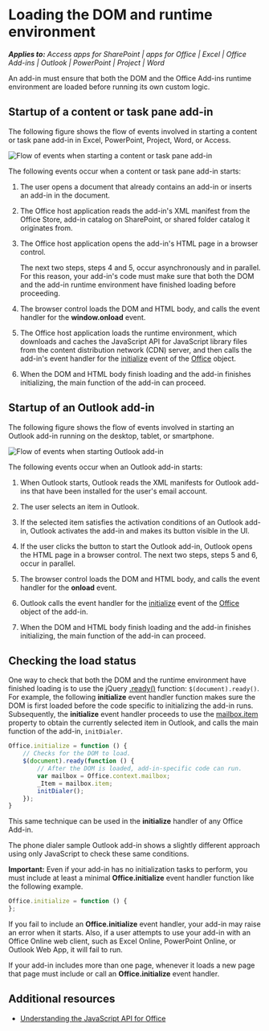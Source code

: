 
# Loading the DOM and runtime environment

 _**Applies to:** Access apps for SharePoint | apps for Office | Excel | Office Add-ins | Outlook | PowerPoint | Project | Word_

An add-in must ensure that both the DOM and the Office Add-ins runtime environment are loaded before running its own custom logic. 

## Startup of a content or task pane add-in

The following figure shows the flow of events involved in starting a content or task pane add-in in Excel, PowerPoint, Project, Word, or Access.

![Flow of events when starting a content or task pane add-in](../images/off15appsdk_LoadingDOMAgaveRuntime.png)

The following events occur when a content or task pane add-in starts: 



1. The user opens a document that already contains an add-in or inserts an add-in in the document.
    
2. The Office host application reads the add-in's XML manifest from the Office Store, add-in catalog on SharePoint, or shared folder catalog it originates from.
    
3. The Office host application opens the add-in's HTML page in a browser control.
    
    The next two steps, steps 4 and 5, occur asynchronously and in parallel. For this reason, your add-in's code must make sure that both the DOM and the add-in runtime environment have finished loading before proceeding.
    
4. The browser control loads the DOM and HTML body, and calls the event handler for the  **window.onload** event.
    
5. The Office host application loads the runtime environment, which downloads and caches the JavaScript API for JavaScript library files from the content distribution network (CDN) server, and then calls the add-in's event handler for the [initialize](http://msdn.microsoft.com/library/727adf79-a0b5-48d2-99c7-6642c2c334fc%28Office.15%29.aspx) event of the [Office](http://msdn.microsoft.com/library/c490b13d-ee52-4291-af5d-f4a5a11d3af0%28Office.15%29.aspx) object.
    
6. When the DOM and HTML body finish loading and the add-in finishes initializing, the main function of the add-in can proceed.
    

## Startup of an Outlook add-in



The following figure shows the flow of events involved in starting an Outlook add-in running on the desktop, tablet, or smartphone.

![Flow of events when starting Outlook add-in](../images/olowawecon15_LoadingDOMAgaveRuntime.png)

The following events occur when an Outlook add-in starts: 



1. When Outlook starts, Outlook reads the XML manifests for Outlook add-ins that have been installed for the user's email account.
    
2. The user selects an item in Outlook.
    
3. If the selected item satisfies the activation conditions of an Outlook add-in, Outlook activates the add-in and makes its button visible in the UI.
    
4. If the user clicks the button to start the Outlook add-in, Outlook opens the HTML page in a browser control. The next two steps, steps 5 and 6, occur in parallel.
    
5. The browser control loads the DOM and HTML body, and calls the event handler for the  **onload** event.
    
6. Outlook calls the event handler for the [initialize](http://msdn.microsoft.com/library/727adf79-a0b5-48d2-99c7-6642c2c334fc%28Office.15%29.aspx) event of the [Office](http://msdn.microsoft.com/library/c490b13d-ee52-4291-af5d-f4a5a11d3af0%28Office.15%29.aspx) object of the add-in.
    
7. When the DOM and HTML body finish loading and the add-in finishes initializing, the main function of the add-in can proceed.
    

## Checking the load status


One way to check that both the DOM and the runtime environment have finished loading is to use the jQuery [.ready()](http://api.jquery.com/ready/) function: `$(document).ready()`. For example, the following  **initialize** event handler function makes sure the DOM is first loaded before the code specific to initializing the add-in runs. Subsequently, the **initialize** event handler proceeds to use the [mailbox.item](https://dev.outlook.com/reference/add-ins/Office.context.mailbox.item.html) property to obtain the currently selected item in Outlook, and calls the main function of the add-in, `initDialer`.


```js
Office.initialize = function () {
    // Checks for the DOM to load.
    $(document).ready(function () {
        // After the DOM is loaded, add-in-specific code can run.
        var mailbox = Office.context.mailbox;
        _Item = mailbox.item;
        initDialer();
    });
}
```

This same technique can be used in the  **initialize** handler of any Office Add-in.

The phone dialer sample Outlook add-in shows a slightly different approach using only JavaScript to check these same conditions. 

 **Important:** Even if your add-in has no initialization tasks to perform, you must include at least a minimal **Office.initialize** event handler function like the following example.




```js
Office.initialize = function () {
};
```

If you fail to include an  **Office.initialize** event handler, your add-in may raise an error when it starts. Also, if a user attempts to use your add-in with an Office Online web client, such as Excel Online, PowerPoint Online, or Outlook Web App, it will fail to run.

If your add-in includes more than one page, whenever it loads a new page that page must include or call an  **Office.initialize** event handler.


## Additional resources



- [Understanding the JavaScript API for Office](../overview/understanding-the-javascript-api-for-office.md)
    
